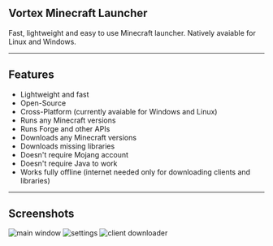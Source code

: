 ## Vortex Minecraft Launcher

Fast, lightweight and easy to use Minecraft launcher. Natively avaiable for Linux and Windows.

---

## Features

* Lightweight and fast
* Open-Source
* Cross-Platform (currently avaiable for Windows and Linux)
* Runs any Minecraft versions
* Runs Forge and other APIs
* Downloads any Minecraft versions
* Downloads missing libraries
* Doesn't require Mojang account
* Doesn't require Java to work
* Works fully offline (internet needed only for downloading clients and libraries)

---

## Screenshots

![main window](https://i.imgur.com/pd2tnnK.png)
![settings](https://i.imgur.com/xXOZ8gn.png)
![client downloader](https://i.imgur.com/1QTjiDw.png)
